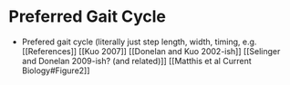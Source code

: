# Preferred Gait Cycle

      
- Prefered gait cycle (literally just step length, width, timing, e.g. 
[[References]]
[[Kuo 2007]]
[[Donelan and Kuo 2002-ish]]
[[Selinger and Donelan 2009-ish? (and related)]]
[[Matthis et al Current Biology#Figure2]]
 
